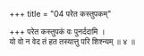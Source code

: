 +++
title = "04 परेत कस्तुपकम्"

+++
परेत कस्तुपकं वः पुनर्ददामि ।  
यो वो न वेद तं हत तस्यात्तु परि शिश्न्यम् ॥ ४ ॥